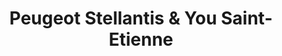 ---
title: "Peugeot Stellantis & You Saint-Etienne"
url: /saint-etienne/peugeot-stellantis-et-you-saint-etienne/
shop: voiture
---